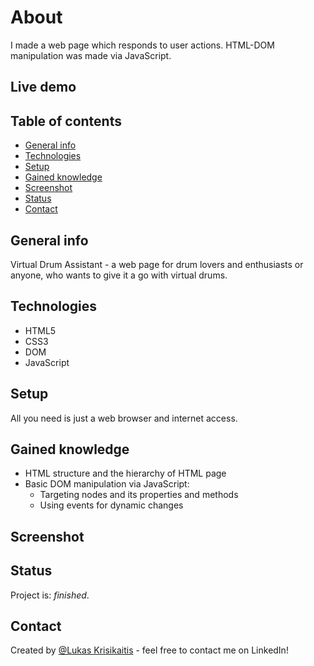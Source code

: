 # About

I made a web page which responds to user actions. HTML-DOM manipulation was made via JavaScript. 

## Live demo



## Table of contents
* [General info](#general-info)
* [Technologies](#technologies)
* [Setup](#setup)
* [Gained knowledge](#gained-knowledge)
* [Screenshot](#screenshot)
* [Status](#status)
* [Contact](#contact)

## General info
Virtual Drum Assistant - a web page for drum lovers and enthusiasts or anyone, who wants to give it a go with virtual drums.

## Technologies
* HTML5
* CSS3
* DOM
* JavaScript

## Setup
All you need is just a web browser and internet access.

## Gained knowledge
* HTML structure and the hierarchy of HTML page
* Basic DOM manipulation via JavaScript:
  * Targeting nodes and its properties and methods
  * Using events for dynamic changes

## Screenshot


## Status
Project is: _finished_.

## Contact
Created by [@Lukas Krisikaitis](https://www.linkedin.com/in/lukas-krisikaitis-44597a1b0/) - feel free to contact me on LinkedIn!
